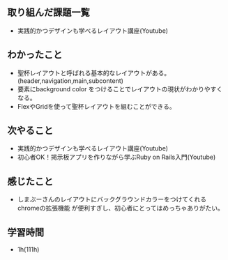 ## 取り組んだ課題一覧
- 実践的かつデザインも学べるレイアウト講座(Youtube)
## わかったこと
- 聖杯レイアウトと呼ばれる基本的なレイアウトがある。(header,navigation,main,subcontent)
- 要素にbackground color をつけることでレイアウトの現状がわかりやすくなる。
- FlexやGridを使って聖杯レイアウトを組むことができる。
## 次やること
- 実践的かつデザインも学べるレイアウト講座(Youtube)
- 初心者OK！掲示板アプリを作りながら学ぶRuby on Rails入門(Youtube)
## 感じたこと
- しまぶーさんのレイアウトにバックグラウンドカラーをつけてくれるchromeの拡張機能
が便利すぎし、初心者にとってはめっちゃありがたい。
## 学習時間
- 1h(111h)

